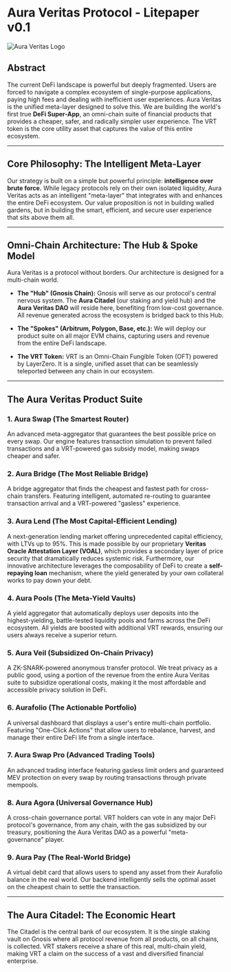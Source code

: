 # Aura Veritas Protocol - Litepaper v0.1

![Aura Veritas Logo](https://i.ibb.co/gFdTV9Bq/Veritas.png)

## Abstract

The current DeFi landscape is powerful but deeply fragmented. Users are forced to navigate a complex ecosystem of single-purpose applications, paying high fees and dealing with inefficient user experiences. Aura Veritas is the unified meta-layer designed to solve this. We are building the world's first true **DeFi Super-App**, an omni-chain suite of financial products that provides a cheaper, safer, and radically simpler user experience. The VRT token is the core utility asset that captures the value of this entire ecosystem.

---

## Core Philosophy: The Intelligent Meta-Layer

Our strategy is built on a simple but powerful principle: **intelligence over brute force.** While legacy protocols rely on their own isolated liquidity, Aura Veritas acts as an intelligent "meta-layer" that integrates with and enhances the entire DeFi ecosystem. Our value proposition is not in building walled gardens, but in building the smart, efficient, and secure user experience that sits above them all.

---

## Omni-Chain Architecture: The Hub & Spoke Model

Aura Veritas is a protocol without borders. Our architecture is designed for a multi-chain world.

*   **The "Hub" (Gnosis Chain):** Gnosis will serve as our protocol's central nervous system. The **Aura Citadel** (our staking and yield hub) and the **Aura Veritas DAO** will reside here, benefiting from low-cost governance. All revenue generated across the ecosystem is bridged back to this Hub.

*   **The "Spokes" (Arbitrum, Polygon, Base, etc.):** We will deploy our product suite on all major EVM chains, capturing users and revenue from the entire DeFi landscape.

*   **The VRT Token:** VRT is an Omni-Chain Fungible Token (OFT) powered by LayerZero. It is a single, unified asset that can be seamlessly teleported between any chain in our ecosystem.

---

## The Aura Veritas Product Suite

### 1. Aura Swap (The Smartest Router)
An advanced meta-aggregator that guarantees the best possible price on every swap. Our engine features transaction simulation to prevent failed transactions and a VRT-powered gas subsidy model, making swaps cheaper and safer.

### 2. Aura Bridge (The Most Reliable Bridge)
A bridge aggregator that finds the cheapest and fastest path for cross-chain transfers. Featuring intelligent, automated re-routing to guarantee transaction arrival and a VRT-powered "gasless" experience.

### 3. Aura Lend (The Most Capital-Efficient Lending)
A next-generation lending market offering unprecedented capital efficiency, with LTVs up to 95%. This is made possible by our proprietary **Veritas Oracle Attestation Layer (VOAL)**, which provides a secondary layer of price security that dramatically reduces systemic risk. Furthermore, our innovative architecture leverages the composability of DeFi to create a **self-repaying loan** mechanism, where the yield generated by your own collateral works to pay down your debt.

### 4. Aura Pools (The Meta-Yield Vaults)
A yield aggregator that automatically deploys user deposits into the highest-yielding, battle-tested liquidity pools and farms across the DeFi ecosystem. All yields are boosted with additional VRT rewards, ensuring our users always receive a superior return.

### 5. Aura Veil (Subsidized On-Chain Privacy)
A ZK-SNARK-powered anonymous transfer protocol. We treat privacy as a public good, using a portion of the revenue from the entire Aura Veritas suite to subsidize operational costs, making it the most affordable and accessible privacy solution in DeFi.

### 6. Aurafolio (The Actionable Portfolio)
A universal dashboard that displays a user's entire multi-chain portfolio. Featuring "One-Click Actions" that allow users to rebalance, harvest, and manage their entire DeFi life from a single interface.

### 7. Aura Swap Pro (Advanced Trading Tools)
An advanced trading interface featuring gasless limit orders and guaranteed MEV protection on every swap by routing transactions through private mempools.

### 8. Aura Agora (Universal Governance Hub)
A cross-chain governance portal. VRT holders can vote in any major DeFi protocol's governance, from any chain, with the gas subsidized by our treasury, positioning the Aura Veritas DAO as a powerful "meta-governance" player.

### 9. Aura Pay (The Real-World Bridge)
A virtual debit card that allows users to spend any asset from their Aurafolio balance in the real world. Our backend intelligently sells the optimal asset on the cheapest chain to settle the transaction.

---

## The Aura Citadel: The Economic Heart

The Citadel is the central bank of our ecosystem. It is the single staking vault on Gnosis where all protocol revenue from all products, on all chains, is collected. VRT stakers receive a share of this real, multi-chain yield, making VRT a claim on the success of a vast and diversified financial enterprise.
